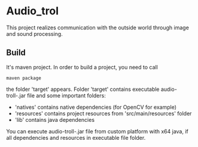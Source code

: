 # Audio_trol
This project realizes communication with the outside world through image and sound processing.
## Build
It's maven project. In order to build a project, you need to call 
```
maven package
```
the folder 'target' appears. Folder 'target' contains executable audio-troll-<version>.jar file and some important folders:
* 'natives' contains native dependencies (for OpenCV for example)
* 'resources' contains project resources from 'src/main/resources' folder
* 'lib' contains java dependencies

You can execute audio-troll-<version>.jar file from custom platform with x64 java, if all dependencies and resources in executable file folder.